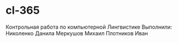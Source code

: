 # cl-365
Контрольная работа по компьютерной Лингвистике 
Выполнили:
Николенко Данила
Меркушов Михаил
Плотников Иван
